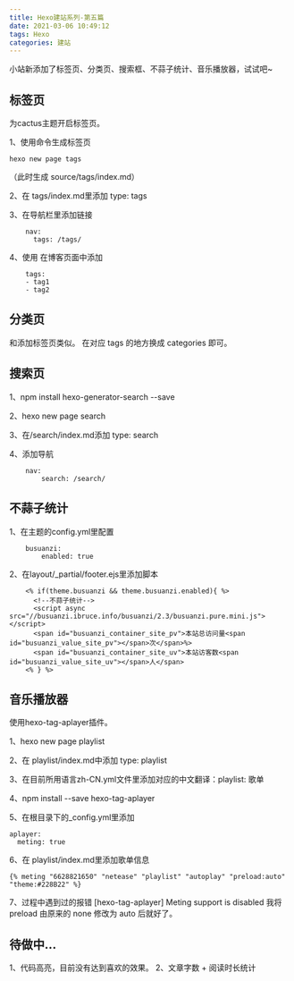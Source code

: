```yaml
---
title: Hexo建站系列-第五篇
date: 2021-03-06 10:49:12
tags: Hexo
categories: 建站
---
```

小站新添加了标签页、分类页、搜索框、不蒜子统计、音乐播放器，试试吧~

## 标签页
为cactus主题开启标签页。

1、使用命令生成标签页
```
hexo new page tags
```
（此时生成 source/tags/index.md）

2、在 tags/index.md里添加 type: tags

3、在导航栏里添加链接
```
    nav:
      tags: /tags/
```

4、使用
在博客页面中添加
```
    tags:
    - tag1
    - tag2
```

## 分类页
和添加标签页类似。
在对应 tags 的地方换成 categories 即可。


## 搜索页
1、npm install hexo-generator-search --save

2、hexo new page search

3、在/search/index.md添加 type: search

4、添加导航
```
    nav:
        search: /search/
```


## 不蒜子统计
1、在主题的config.yml里配置
```
    busuanzi:
        enabled: true
```

2、在layout/_partial/footer.ejs里添加脚本
```
    <% if(theme.busuanzi && theme.busuanzi.enabled){ %>
      <!--不蒜子统计-->
      <script async src="//busuanzi.ibruce.info/busuanzi/2.3/busuanzi.pure.mini.js"></script>
      <span id="busuanzi_container_site_pv">本站总访问量<span id="busuanzi_value_site_pv"></span>次</span>%>
      <span id="busuanzi_container_site_uv">本站访客数<span id="busuanzi_value_site_uv"></span>人</span>
    <% } %>
```

## 音乐播放器
使用hexo-tag-aplayer插件。

1、hexo new page playlist

2、在 playlist/index.md中添加 type: playlist

3、在目前所用语言zh-CN.yml文件里添加对应的中文翻译：playlist: 歌单

4、npm install --save hexo-tag-aplayer

5、在根目录下的_config.yml里添加
```
aplayer:
  meting: true
```

6、在 playlist/index.md里添加歌单信息
```
{% meting "6628821650" "netease" "playlist" "autoplay" "preload:auto" "theme:#228B22" %}
```

7、过程中遇到过的报错
[hexo-tag-aplayer] Meting support is disabled
我将 preload 由原来的 none 修改为 auto 后就好了。


## 待做中...
1、代码高亮，目前没有达到喜欢的效果。
2、文章字数 + 阅读时长统计

